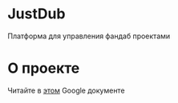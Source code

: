 # JustDub
Платформа для управления фандаб проектами

# О проекте
Читайте в [этом](https://docs.google.com/document/d/1g9w4UmMLScwUnmqvBaT8Jrj8QzIgv70cwoGQj00c8Kw/edit?usp=sharing) Google документе
